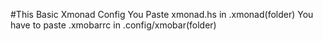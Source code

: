 #This Basic Xmonad Config
You Paste xmonad.hs in .xmonad(folder)
You have to paste .xmobarrc in .config/xmobar(folder)
